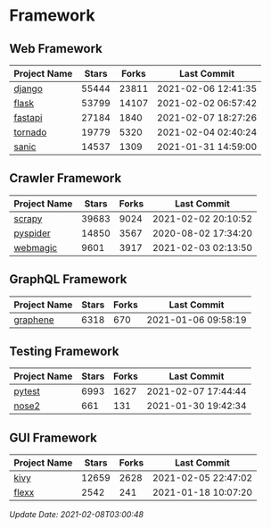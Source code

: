 # Framework

## Web Framework
| Project Name | Stars | Forks | Last Commit |
| ------------ | ----- | ----- | ----------- |
| [django](https://github.com/django/django) | 55444 | 23811 | 2021-02-06 12:41:35 |
| [flask](https://github.com/pallets/flask) | 53799 | 14107 | 2021-02-02 06:57:42 |
| [fastapi](https://github.com/tiangolo/fastapi) | 27184 | 1840 | 2021-02-07 18:27:26 |
| [tornado](https://github.com/tornadoweb/tornado) | 19779 | 5320 | 2021-02-04 02:40:24 |
| [sanic](https://github.com/sanic-org/sanic) | 14537 | 1309 | 2021-01-31 14:59:00 |

## Crawler Framework
| Project Name | Stars | Forks | Last Commit |
| ------------ | ----- | ----- | ----------- |
| [scrapy](https://github.com/scrapy/scrapy) | 39683 | 9024 | 2021-02-02 20:10:52 |
| [pyspider](https://github.com/binux/pyspider) | 14850 | 3567 | 2020-08-02 17:34:20 |
| [webmagic](https://github.com/code4craft/webmagic) | 9601 | 3917 | 2021-02-03 02:13:50 |

## GraphQL Framework
| Project Name | Stars | Forks | Last Commit |
| ------------ | ----- | ----- | ----------- |
| [graphene](https://github.com/graphql-python/graphene) | 6318 | 670 | 2021-01-06 09:58:19 |

## Testing Framework
| Project Name | Stars | Forks | Last Commit |
| ------------ | ----- | ----- | ----------- |
| [pytest](https://github.com/pytest-dev/pytest) | 6993 | 1627 | 2021-02-07 17:44:44 |
| [nose2](https://github.com/nose-devs/nose2) | 661 | 131 | 2021-01-30 19:42:34 |

## GUI Framework
| Project Name | Stars | Forks | Last Commit |
| ------------ | ----- | ----- | ----------- |
| [kivy](https://github.com/kivy/kivy) | 12659 | 2628 | 2021-02-05 22:47:02 |
| [flexx](https://github.com/flexxui/flexx) | 2542 | 241 | 2021-01-18 10:07:20 |

*Update Date: 2021-02-08T03:00:48*